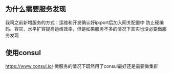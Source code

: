 ## 为什么需要服务发现
我司之前新增服务的方式：运维和开发确认好ip:port后加入网关配置中
防止硬编码、容灾、水平扩容提高运维效率，但是如果服务不多的情况下其实也没必要做服务发现


## 使用consul
https://www.consul.io/
微服务的情况下既然用了consul最好还是需要做集群